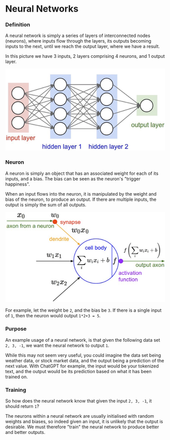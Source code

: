 # Neural Networks

### Definition

A neural network is simply a series of layers of interconnected nodes (neurons), where inputs flow through the layers, its outputs becoming inputs to the next, until we reach the output layer, where we have a result.

In this picture we have 3 inputs, 2 layers comprising 4 neurons, and 1 output layer.

![](mlp.png)

### Neuron

A neuron is simply an object that has an associated weight for each of its inputs, and a bias. The bias can be seen as the neuron's "trigger happiness". 

When an input flows into the neuron, it is manipulated by the weight and bias of the neuron, to produce an output. If there are multiple inputs, the output is simply the sum of all outputs.

![](neuron.png)

For example, let the weight be `2`, and the bias be `3`. If there is a single input of `1`, then the neuron would output `1*2+3 = 5`.

### Purpose

An example usage of a neural network, is that given the following data set `2, 3, -1`, we want the neural network to output `1`.

While this may not seem very useful, you could imagine the data set being weather data, or stock market data, and the
output being a prediction of the next value. With ChatGPT for example, the input would be your tokenized text,
and the output would be its prediction based on what it has been trained on.

### Training

So how does the neural network know that given the input `2, 3, -1`, it should return `1`? 

The neurons within a neural network are usually initialised with random weights and biases, so indeed given an input, it is unlikely that the output is desirable. We must therefore "train" the neural network to produce better and better outputs.
